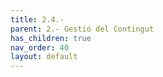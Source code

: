 ```yaml
---
title: 2.4.-
parent: 2.- Gestió del Contingut
has_children: true
nav_order: 40
layout: default
---
```


